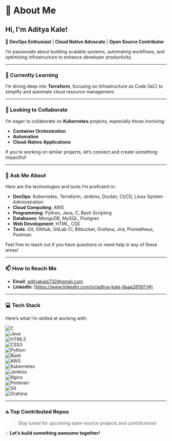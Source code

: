 # 👋 About Me  

## Hi, I'm Aditya Kale!  
🚀 **DevOps Enthusiast** | **Cloud Native Advocate** | **Open Source Contributor**  

I’m passionate about building scalable systems, automating workflows, and optimizing infrastructure to enhance developer productivity.  

---

### 🌱 Currently Learning  
I’m diving deep into **Terraform**, focusing on Infrastructure as Code (IaC) to simplify and automate cloud resource management.  

---

### 👯 Looking to Collaborate  
I’m eager to collaborate on **Kubernetes** projects, especially those involving:  
- **Container Orchestration**  
- **Automation**  
- **Cloud-Native Applications**  

If you’re working on similar projects, let’s connect and create something impactful!  

---

### 💬 Ask Me About  
Here are the technologies and tools I’m proficient in:  
- **DevOps**: Kubernetes, Terraform, Jenkins, Docker, CI/CD, Linux System Administration  
- **Cloud Computing**: AWS  
- **Programming**: Python, Java, C, Bash Scripting  
- **Databases**: MongoDB, MySQL, Postgres  
- **Web Development**: HTML, CSS  
- **Tools**: Git, GitHub, GitLab CI, Bitbucket, Grafana, Jira, Prometheus, Postman  

Feel free to reach out if you have questions or need help in any of these areas!  

---

### 📫 How to Reach Me  
- **Email**: [adityakale732@gmail.com](mailto:adityakale732@gmail.com)  
- **LinkedIn**: [https://www.linkedin.com/in/aditya-kale-8aaa26197/(#)  

---

### 💻 Tech Stack  
Here’s what I’m skilled at working with:  

![C](https://img.shields.io/badge/C-%2300599C.svg?style=for-the-badge&logo=c&logoColor=white)  
![Java](https://img.shields.io/badge/Java-%23ED8B00.svg?style=for-the-badge&logo=java&logoColor=white)  
![HTML5](https://img.shields.io/badge/HTML5-%23E34F26.svg?style=for-the-badge&logo=html5&logoColor=white)  
![CSS3](https://img.shields.io/badge/CSS3-%231572B6.svg?style=for-the-badge&logo=css3&logoColor=white)  
![Python](https://img.shields.io/badge/Python-%233776AB.svg?style=for-the-badge&logo=python&logoColor=white)  
![Bash](https://img.shields.io/badge/Bash-%234EAA25.svg?style=for-the-badge&logo=gnu-bash&logoColor=white)  
![AWS](https://img.shields.io/badge/AWS-%23FF9900.svg?style=for-the-badge&logo=amazon-aws&logoColor=white)  
![Kubernetes](https://img.shields.io/badge/Kubernetes-%23326CE5.svg?style=for-the-badge&logo=kubernetes&logoColor=white)  
![Jenkins](https://img.shields.io/badge/Jenkins-%23D24939.svg?style=for-the-badge&logo=jenkins&logoColor=white)  
![Nginx](https://img.shields.io/badge/Nginx-%23009639.svg?style=for-the-badge&logo=nginx&logoColor=white)  
![Postman](https://img.shields.io/badge/Postman-%23FF6C37.svg?style=for-the-badge&logo=postman&logoColor=white)  
![Git](https://img.shields.io/badge/Git-%23F05033.svg?style=for-the-badge&logo=git&logoColor=white)  
![Grafana](https://img.shields.io/badge/Grafana-%23F46800.svg?style=for-the-badge&logo=grafana&logoColor=white)  

---


### 🔝 Top Contributed Repos  

> Stay tuned for upcoming open-source projects and contributions!  

💡 **Let’s build something awesome together!**  


